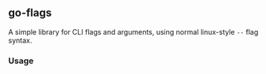 ## go-flags

A simple library for CLI flags and arguments, using normal linux-style `--` flag syntax.

### Usage
